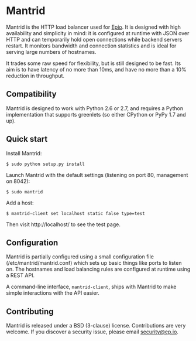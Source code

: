 Mantrid
=======

Mantrid is the HTTP load balancer used for [Epio](https://www.ep.io). It is designed with high availability and simplicity in mind: it is configured at runtime with JSON over HTTP and can temporarily hold open connections while backend servers restart. It monitors bandwidth and connection statistics and is ideal for serving large numbers of hostnames.

It trades some raw speed for flexibility, but is still designed to be fast. Its aim is to have latency of no more than 10ms, and have no more than a 10% reduction in throughput.

Compatibility
-------------

Mantrid is designed to work with Python 2.6 or 2.7, and requires a Python implementation that supports greenlets (so either CPython or PyPy 1.7 and up).

Quick start
-----------

Install Mantrid:

    $ sudo python setup.py install

Launch Mantrid with the default settings (listening on port 80, management on 8042):

    $ sudo mantrid

Add a host:

    $ mantrid-client set localhost static false type=test

Then visit http://localhost/ to see the test page.


Configuration
-------------

Mantrid is partially configured using a small configuration file (/etc/mantrid/mantrid.conf) which sets up basic things like ports to listen on. The hostnames and load balancing rules are configured at runtime using a REST API.

A command-line interface, `mantrid-client`, ships with Mantrid to make simple interactions with the API easier.

Contributing
------------

Mantrid is released under a BSD (3-clause) license. Contributions are very welcome. If you discover a security issue, please email <security@ep.io>.

